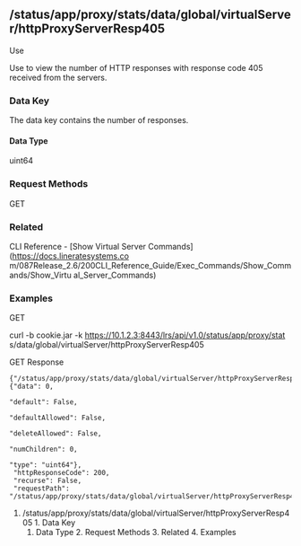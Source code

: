 ## /status/app/proxy/stats/data/global/virtualServer/httpProxyServerResp405

Use

Use to view the number of HTTP responses with response code 405 received from
the servers.

### Data Key

The data key contains the number of responses.

#### Data Type

uint64

### Request Methods

GET

### Related

CLI Reference - [Show Virtual Server Commands](https://docs.lineratesystems.co
m/087Release_2.6/200CLI_Reference_Guide/Exec_Commands/Show_Commands/Show_Virtu
al_Server_Commands)

### Examples

GET

curl -b cookie.jar -k https://10.1.2.3:8443/lrs/api/v1.0/status/app/proxy/stat
s/data/global/virtualServer/httpProxyServerResp405

GET Response

    
    
    {"/status/app/proxy/stats/data/global/virtualServer/httpProxyServerResp405": {"data": 0,
                                                                                "default": False,
                                                                                "defaultAllowed": False,
                                                                                "deleteAllowed": False,
                                                                                "numChildren": 0,
                                                                                "type": "uint64"},
     "httpResponseCode": 200,
     "recurse": False,
     "requestPath": "/status/app/proxy/stats/data/global/virtualServer/httpProxyServerResp405"}
    

  1. /status/app/proxy/stats/data/global/virtualServer/httpProxyServerResp405
    1. Data Key
      1. Data Type
    2. Request Methods
    3. Related
    4. Examples

